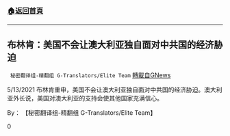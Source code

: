 ###  [:house:返回首頁](https://github.com/ourhimalayas/txt)
---

## 布林肯：美国不会让澳大利亚独自面对中共国的经济胁迫
` 秘密翻译组-精翻组 G-Translators/Elite Team` [轉載自GNews](https://gnews.org/zh-hans/1247409/)

5/13/2021 布林肯重申，美国不会让澳大利亚独自面对中共国的经济胁迫。澳大利亚外长说，美国对澳大利亚的支持会使其他国家充满信心。

By： 【秘密翻译组-精翻组 G-Translators/Elite Team】

0
